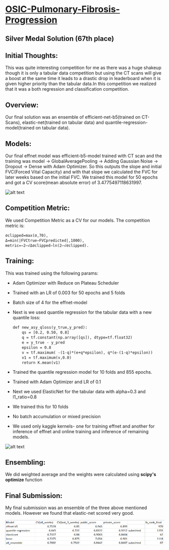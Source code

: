 # [OSIC-Pulmonary-Fibrosis-Progression](https://www.kaggle.com/c/osic-pulmonary-fibrosis-progression)
## Silver Medal Solution (67th place)

## Initial Thoughts:
This was quite interesting competition for me as there was a huge shakeup though it is only a tabular data competition but using the CT scans will give a boost at the same time it leads to a drastic drop in leaderboard when it is given higher priority than the tabular data.In this competition we realized that it was a both regression and classification competition.

## Overview:
Our final solution was an ensemble of efficient-net-b5(trained on CT-Scans), elastic-net(trained on tabular data) and quantile-regression-model(trained on tabular data).

## Models:
Our final effnet model was efficient-b5-model trained with CT scan and the training was model -> GlobalAveragePooling -> Adding Gaussian Noise -> Dropout -> Dense with Adam Optimizer. So this outputs the slope and initial FVC(Forced Vital Capacity) and with that slope we calculated the FVC for later weeks based on the initial FVC. We trained this model for 50 epochs and got a CV score(mean absolute error) of 3.4775497118631997.

![alt text](https://camo.githubusercontent.com/9ef04dbed1f513462e82394ab07f5c204791cb2b9913d67c77b2f84372504e95/68747470733a2f2f7777772e676f6f676c65617069732e636f6d2f646f776e6c6f61642f73746f726167652f76312f622f6b6167676c652d666f72756d2d6d6573736167652d6174746163686d656e74732f6f2f696e626f782532463335343331333925324633623166323436316461366433313635383830366531616365383431646435662532466c756e672e706e673f67656e65726174696f6e3d3136303230333330333439353830393926616c743d6d65646961)

## Competition Metric:
We used Competition Metric as a CV for our models. The competition metric is:
                                                                   
    σclipped=max(σ,70),
    Δ=min(|FVCtrue−FVCpredicted|,1000),
    metric=−2–√Δσclipped−ln(2–√σclipped).

## Training:
This was trained using the following params:
  - Adam Optimizer with Reduce on Plateau Scheduler
  - Trained with an LR of 0.003 for 50 epochs and 5 folds
  - Batch size of 4 for the effnet-model
  - Next is we used quantile regression for the tabular data with a new quantile loss:
                                                      
        def new_asy_qloss(y_true,y_pred):
            qs = [0.2, 0.50, 0.8]
            q = tf.constant(np.array([qs]), dtype=tf.float32)
            e = y_true - y_pred
            epsilon = 0.8
            v = tf.maximum( -(1-q)*(e+q*epsilon), q*(e-(1-q)*epsilon))
            v1 = tf.maximum(v,0.0)
            return K.mean(v1)
                                                          
   - Trained the quantile regression model for 10 folds and 855 epochs.
   - Trained with Adam Optimizer and LR of 0.1
   - Next we used ElasticNet for the tabular data with alpha=0.3 and l1_ratio=0.8
   - We trained this for 10 folds
   - No batch accumulation or mixed precision
   - We used only kaggle kernels- one for training effnet and another for inference of effnet and online training and inference of remaining models.
  
  ![alt text](https://camo.githubusercontent.com/c87f991d9ebe682771b66cf6ddd07aaa7f5d3ab900dc4a66a137c2e3d60de63d/68747470733a2f2f7777772e676f6f676c65617069732e636f6d2f646f776e6c6f61642f73746f726167652f76312f622f6b6167676c652d666f72756d2d6d6573736167652d6174746163686d656e74732f6f2f696e626f78253246333534333133392532463639613139363766626533663430363764376664396636653565393133353063253246666f6c64732e706e673f67656e65726174696f6e3d3136303230333635363832383433313526616c743d6d65646961)

## Ensembling:
We did weighted average and the weights were calculated using **scipy's optimize** function

## Final Submission:
My final submission was an ensemble of the three above mentioned models. However we found that elastic-net scored very good.

![alt text](https://raw.githubusercontent.com/vineeth-raj/OSIC-Pulmonary-Fibrosis-Progression/main/Screenshot%20(245).png?token=ALEETBA3FEKH24RE5E4ZHIK7WKSLI)
